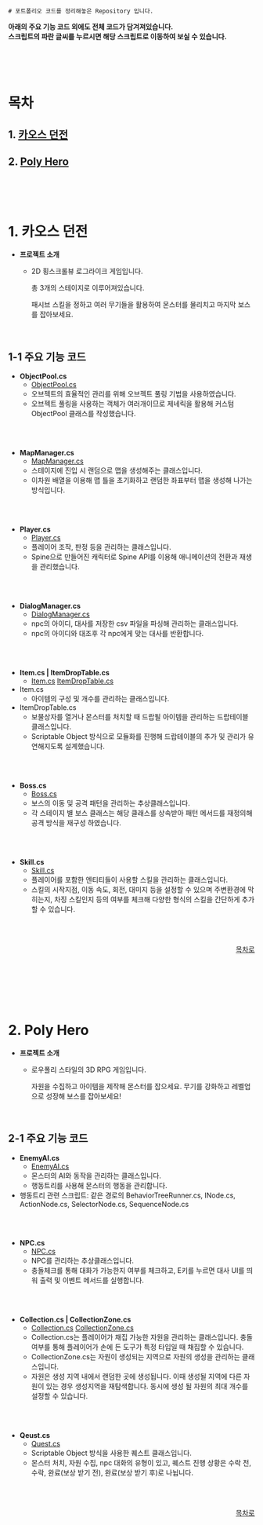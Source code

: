     # 포트폴리오 코드를 정리해놓은 Repository 입니다.

**아래의 주요 기능 코드 외에도 전체 코드가 담겨져있습니다.**
**<br>스크립트의 파란 글씨를 누르시면 해당 스크립트로 이동하여 보실 수 있습니다.**

<br><br><br>

# 목차

## 1. [카오스 던전](#1-카오스-던전-1)

## 2. [Poly Hero](#2-Poly-Hero-1)

<br><br><br>

# 1. 카오스 던전

- **프로젝트 소개**
  - 2D 횡스크롤뷰 로그라이크 게임입니다.
    
    총 3개의 스테이지로 이루어져있습니다.
  
    패시브 스킬을 정하고 여러 무기들을 활용하여 몬스터를 물리치고 마지막 보스를 잡아보세요.

<br>

## 1-1 주요 기능 코드

- **ObjectPool.cs**
  - [ObjectPool.cs](https://github.com/hyunsup98/Project-Code/blob/main/Chaos%20Dungeon/Chaos%20Dungeon%20Scripts/Utll/ObjectPool.cs)
  - 오브젝트의 효율적인 관리를 위해 오브젝트 풀링 기법을 사용하였습니다.
  - 오브젝트 풀링을 사용하는 객체가 여러개이므로 제네릭을 활용해 커스텀 ObjectPool 클래스를 작성했습니다.

<br><br>

- **MapManager.cs**
  - [MapManager.cs](https://github.com/hyunsup98/Project-Code/blob/main/Chaos%20Dungeon/Chaos%20Dungeon%20Scripts/Map/MapManager.cs)
  - 스테이지에 진입 시 랜덤으로 맵을 생성해주는 클래스입니다.
  - 이차원 배열을 이용해 맵 틀을 초기화하고 랜덤한 좌표부터 맵을 생성해 나가는 방식입니다.


<br><br>

- **Player.cs**
  - [Player.cs](https://github.com/hyunsup98/Project-Code/blob/main/Chaos%20Dungeon/Chaos%20Dungeon%20Scripts/Entity/Player/Player.cs)
  - 플레이어 조작, 판정 등을 관리하는 클래스입니다.
  - Spine으로 만들어진 캐릭터로 Spine API를 이용해 애니메이션의 전환과 재생을 관리했습니다. 


<br><br>

- **DialogManager.cs**
  - [DialogManager.cs](https://github.com/hyunsup98/Project-Code/blob/main/Chaos%20Dungeon/Chaos%20Dungeon%20Scripts/System/DialogManager.cs)
  - npc의 아이디, 대사를 저장한 csv 파일을 파싱해 관리하는 클래스입니다.
  - npc의 아이디와 대조후 각 npc에게 맞는 대사를 반환합니다.


<br><br>

- **Item.cs | ItemDropTable.cs**
  - [Item.cs](https://github.com/hyunsup98/Project-Code/blob/main/Chaos%20Dungeon/Chaos%20Dungeon%20Scripts/Item/Item.cs)   [ItemDropTable.cs](https://github.com/hyunsup98/Project-Code/blob/main/Chaos%20Dungeon/Chaos%20Dungeon%20Scripts/Item/ItemDropTable.cs)
- Item.cs
  - 아이템의 구성 및 개수를 관리하는 클래스입니다.
- ItemDropTable.cs
  - 보물상자를 열거나 몬스터를 처치할 때 드랍될 아이템을 관리하는 드랍테이블 클래스입니다.
  - Scriptable Object 방식으로 모듈화를 진행해 드랍테이블의 추가 및 관리가 유연해지도록 설계했습니다.


<br><br>

- **Boss.cs**
  - [Boss.cs](https://github.com/hyunsup98/Project-Code/blob/main/Chaos%20Dungeon/Chaos%20Dungeon%20Scripts/Entity/Boss/Boss.cs)
  - 보스의 이동 및 공격 패턴을 관리하는 추상클래스입니다.
  - 각 스테이지 별 보스 클래스는 해당 클래스를 상속받아 패턴 메서드를 재정의해 공격 방식을 재구성 하였습니다.


<br><br>

- **Skill.cs**
  - [Skill.cs](https://github.com/hyunsup98/Project-Code/blob/main/Chaos%20Dungeon/Chaos%20Dungeon%20Scripts/Object/Skill/Skill.cs)
  - 플레이어를 포함한 엔티티들이 사용할 스킬을 관리하는 클래스입니다.
  - 스킬의 시작지점, 이동 속도, 회전, 대미지 등을 설정할 수 있으며 주변환경에 막히는지, 차징 스킬인지 등의 여부를 체크해 다양한 형식의 스킬을 간단하게 추가할 수 있습니다.


<br><br>

<div align="right">
  
[목차로](#목차)

</div>

<br><br><br><br><br>

# 2. Poly Hero

- **프로젝트 소개**
  - 로우폴리 스타일의 3D RPG 게임입니다.

    자원을 수집하고 아이템을 제작해 몬스터를 잡으세요. 무기를 강화하고 레벨업으로 성장해 보스를 잡아보세요!
    
<br>

## 2-1 주요 기능 코드

- **EnemyAI.cs**
  - [EnemyAI.cs](https://github.com/hyunsup98/Project-Code/blob/main/Poly%20Hero/Poly%20Hero%20Scripts/System/Pattern/Behavior%20Tree/EnemyAI.cs)
  - 몬스터의 AI와 동작을 관리하는 클래스입니다.
  - 행동트리를 사용해 몬스터의 행동을 관리합니다.
- 행동트리 관련 스크립트: 같은 경로의 BehaviorTreeRunner.cs, INode.cs, ActionNode.cs, SelectorNode.cs, SequenceNode.cs

<br><br>

- **NPC.cs**
  - [NPC.cs](https://github.com/hyunsup98/Project-Code/blob/main/Poly%20Hero/Poly%20Hero%20Scripts/Entity/NPC/NPC.cs)
  - NPC를 관리하는 추상클래스입니다.
  - 충돌체크를 통해 대화가 가능한지 여부를 체크하고, E키를 누르면 대사 UI를 띄워 출력 및 이벤트 메서드를 실행합니다.

<br><br>

- **Collection.cs | CollectionZone.cs**
  - [Collection.cs](https://github.com/hyunsup98/Project-Code/blob/main/Poly%20Hero/Poly%20Hero%20Scripts/Environment/Collection.cs)    [CollectionZone.cs](https://github.com/hyunsup98/Project-Code/blob/main/Poly%20Hero/Poly%20Hero%20Scripts/Environment/CollectionZone.cs)
  - Collection.cs는 플레이어가 채집 가능한 자원을 관리하는 클래스입니다. 충돌 여부를 통해 플레이어가 손에 든 도구가 특정 타입일 때 채집할 수 있습니다.
  - CollectionZone.cs는 자원이 생성되는 지역으로 자원의 생성을 관리하는 클래스입니다.
  - 자원은 생성 지역 내에서 랜덤한 곳에 생성됩니다. 이때 생성될 지역에 다른 자원이 있는 경우 생성지역을 재탐색합니다. 동시에 생성 될 자원의 최대 개수를 설정할 수 있습니다.

<br><br>

- **Qeust.cs**
  - [Quest.cs](https://github.com/hyunsup98/Project-Code/blob/main/Poly%20Hero/Poly%20Hero%20Scripts/Quest/Quest.cs)
  - Scriptable Object 방식을 사용한 퀘스트 클래스입니다.
  - 몬스터 처치, 자원 수집, npc 대화의 유형이 있고, 퀘스트 진행 상황은 수락 전, 수락, 완료(보상 받기 전), 완료(보상 받기 후)로 나뉩니다.

<br><br>

<div align="right">
  
[목차로](#목차)

</div>


























